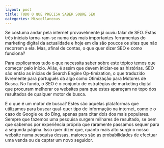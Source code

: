```yaml
---
layout: post
title: TUDO O QUE PRECISA SABER SOBRE SEO
categories: Miscellaneous
---
```


Se costuma andar pela internet provavelmente já ouviu falar de SEO. Estas três iniciais torna-ram-se numa das mais importantes ferramentas do marketing digital da actualidade e hoje em dia são poucos os sites que não recorrem a ela. Mas, afinal de contas, o que quer dizer SEO e como funciona?

Para explicarmos tudo o que necessita saber sobre este tópico temos que começar pelo início. Aliás, é assim que devem iniciar-se as histórias. SEO são então as inicias de Search Engine Op-timization, o que traduzido livremente para português dá algo como Otimização para Motores de Busca. No fundo, o SEO é o conjunto de estratégias de marketing digital que procuram melhorar os websites para que estes apareçam no topo dos resultados de qualquer motor de busca.

E o que é um motor de busca? Estes são aquelas plataformas que utilizamos para buscar qual-quer tipo de informação na internet, como é o caso do Google ou do Bing, apenas para citar dois dos mais populares. Sempre que fazemos uma pesquisa surgem milhares de resultado, se bem que sabemos por experiência própria que raramente passamos sequer para a segunda página. Isso quer dizer que, quanto mais alto surgir o nosso website numa pesquisa dessas, maiores são as probabilidades de efectuar uma venda ou de captar um novo seguidor.
